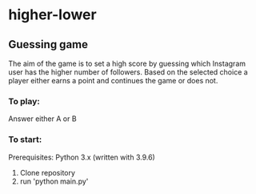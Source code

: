 # higher-lower
## Guessing game
The aim of the game is to set a high score by guessing which Instagram user has the higher number of followers.
Based on the selected choice a player either earns a point and continues the game or does not. 

### To play:
Answer either A or B

### To start:
Prerequisites: 
Python 3.x (written with 3.9.6)
1. Clone repository
2. run 'python main.py'
